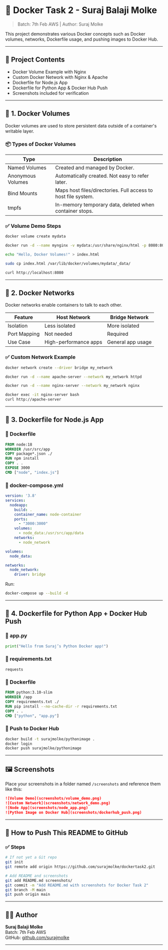 
# 🐳 Docker Task 2 - Suraj Balaji Molke

> Batch: 7th Feb AWS | Author: Suraj Molke

This project demonstrates various Docker concepts such as Docker volumes, networks, Dockerfile usage, and pushing images to Docker Hub.

---

## 📁 Project Contents

- Docker Volume Example with Nginx
- Custom Docker Network with Nginx & Apache
- Dockerfile for Node.js App
- Dockerfile for Python App & Docker Hub Push
- Screenshots included for verification

---

## 🔸 1. Docker Volumes

Docker volumes are used to store persistent data outside of a container's writable layer.

### 📦 Types of Docker Volumes

| Type             | Description                                                                 |
|------------------|-----------------------------------------------------------------------------|
| Named Volumes    | Created and managed by Docker.                                              |
| Anonymous Volumes| Automatically created. Not easy to refer later.                             |
| Bind Mounts      | Maps host files/directories. Full access to host file system.               |
| tmpfs            | In-memory temporary data, deleted when container stops.                     |

### ✅ Volume Demo Steps

```bash
docker volume create mydata

docker run -d --name mynginx -v mydata:/usr/share/nginx/html -p 8080:80 nginx

echo "Hello, Docker Volumes!" > index.html

sudo cp index.html /var/lib/docker/volumes/mydata/_data/

curl http://localhost:8080
```

---

## 🔸 2. Docker Networks

Docker networks enable containers to talk to each other.

| Feature          | Host Network           | Bridge Network        |
|------------------|------------------------|------------------------|
| Isolation        | Less isolated          | More isolated          |
| Port Mapping     | Not needed             | Required               |
| Use Case         | High-performance apps  | General app usage      |

### ✅ Custom Network Example

```bash
docker network create --driver bridge my_network

docker run -d --name apache-server --network my_network httpd

docker run -d --name nginx-server --network my_network nginx

docker exec -it nginx-server bash
curl http://apache-server
```

---

## 🔸 3. Dockerfile for Node.js App

### 📄 Dockerfile

```dockerfile
FROM node:18
WORKDIR /usr/src/app
COPY package*.json ./
RUN npm install
COPY . .
EXPOSE 3000
CMD ["node", "index.js"]
```

### 📄 docker-compose.yml

```yaml
version: '3.8'
services:
  nodeapp:
    build: .
    container_name: node-container
    ports:
      - "3000:3000"
    volumes:
      - node_data:/usr/src/app/data
    networks:
      - node_network

volumes:
  node_data:

networks:
  node_network:
    driver: bridge
```

Run:

```bash
docker-compose up --build -d
```

---

## 🔸 4. Dockerfile for Python App + Docker Hub Push

### 📄 app.py

```python
print("Hello from Suraj’s Python Docker app!")
```

### 📄 requirements.txt

```
requests
```

### 📄 Dockerfile

```dockerfile
FROM python:3.10-slim
WORKDIR /app
COPY requirements.txt ./
RUN pip install --no-cache-dir -r requirements.txt
COPY . .
CMD ["python", "app.py"]
```

### 🔼 Push to Docker Hub

```bash
docker build -t surajmolke/pythonimage .
docker login
docker push surajmolke/pythonimage
```

---

## 🖼️ Screenshots

Place your screenshots in a folder named `/screenshots` and reference them like this:

```markdown
![Volume Demo](screenshots/volume_demo.png)
![Custom Network](screenshots/network_demo.png)
![Node App](screenshots/node_app.png)
![Python Image on Docker Hub](screenshots/dockerhub_push.png)
```

---

## 🚀 How to Push This README to GitHub

### ✅ Steps

```bash
# If not yet a Git repo
git init
git remote add origin https://github.com/surajmolke/dockertask2.git

# Add README and screenshots
git add README.md screenshots/
git commit -m "Add README.md with screenshots for Docker Task 2"
git branch -M main
git push origin main
```

---

## 👨‍💻 Author

**Suraj Balaji Molke**  
Batch: 7th Feb AWS  
GitHub: [github.com/surajmolke](https://github.com/surajmolke)

---
